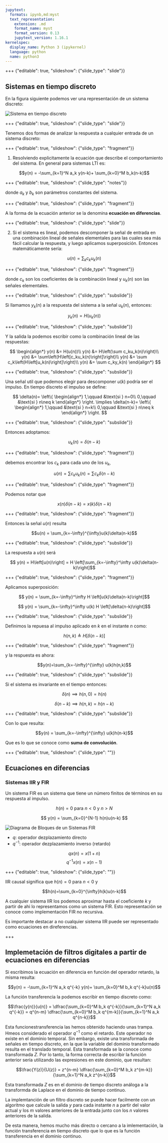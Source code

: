 ```yaml
---
jupytext:
  formats: ipynb,md:myst
  text_representation:
    extension: .md
    format_name: myst
    format_version: 0.13
    jupytext_version: 1.16.1
kernelspec:
  display_name: Python 3 (ipykernel)
  language: python
  name: python3
---
```


+++ {"editable": true, "slideshow": {"slide_type": "slide"}}

## Sistemas en tiempo discreto

En la figura siguiente podemos ver una representación de un sistema discreto:

![Sistema en tiempo discreto](sis_z.png)

+++ {"editable": true, "slideshow": {"slide_type": "slide"}}

Tenemos dos formas de analizar la respuesta a cualquier entrada de un sistema discreto:

+++ {"editable": true, "slideshow": {"slide_type": "fragment"}}

1. Resolviendo explicitamente la ecuación que describe el comportamiento del sistema. En general para sistemas LTI es:

$$y(n) = -\sum_{k=1}^N a_k y(n-k)+ \sum_{k=0}^M b_k(n-k)$$

+++ {"editable": true, "slideshow": {"slide_type": "notes"}}

donde ${a_k}$ y ${b_k}$ son parámetros constantes del sistema.

+++ {"editable": true, "slideshow": {"slide_type": "fragment"}}

A la forma de la ecuación anterior se la denomina **ecuación en diferencias**.

+++ {"editable": true, "slideshow": {"slide_type": "slide"}}

2. Si el sistema es lineal, podemos descomponer la señal de entrada en una combinación lineal de señales elementales para las cuales sea más fácil calcular la respuesta, y luego aplicamos superposición. Entonces matemáticamente sería:

$$u(n) = \sum_k c_k u_k(n)$$

+++ {"editable": true, "slideshow": {"slide_type": "fragment"}}

donde $c_k$ son los coeficientes de la combinación lineal y $u_k(n)$ son las señales elementales.

+++ {"editable": true, "slideshow": {"slide_type": "subslide"}}

Si llamamos  $y_k(n)$ a la respuesta del sistema a la señal $u_k(n)$, entonces:

$$y_k(n) = H(u_k(n))$$

+++ {"editable": true, "slideshow": {"slide_type": "subslide"}}

Y la salida la podemos escribir como la combinación lineal de las respuestas:

$$
\begin{align*}
y(n) &= H(u(n))\\
y(n) &= H\left(\sum c_ku_k(n)\right)\\
y(n) &= \sum\left(H\left[c_ku_k(n)\right]\right)\\
y(n) &= \sum c_k\left(H\left[u_k(n)\right]\right)\\
y(n) &= \sum c_ky_k(n)
\end{align*}
$$

+++ {"editable": true, "slideshow": {"slide_type": "subslide"}}

Una señal util que podemos elegir para descomponer $u(k)$ podría ser el impulso. En tiempo discreto el impulso se define:

$$
\delta(n)= \left\{
    \begin{align*}
    1,\qquad &\text{si } n=0\\
    0,\qquad &\text{si } n\neq k
    \end{align*}
\right.
\implies
\delta(n-k)= \left\{
    \begin{align*}
    1,\qquad &\text{si } n=k\\
    0,\qquad &\text{si } n\neq k
    \end{align*}
\right.
$$

+++ {"editable": true, "slideshow": {"slide_type": "subslide"}}

Entonces adoptamos:

$$u_k(n)=\delta(n-k)$$

+++ {"editable": true, "slideshow": {"slide_type": "fragment"}}

debemos encontrar los $c_k$ para cada uno de los $u_k$,

$$u(n) = \sum c_ku_k(n) = \sum c_k \delta(n-k)$$

+++ {"editable": true, "slideshow": {"slide_type": "fragment"}}

Podemos notar que

$$ x(n)\delta(n-k)= x(k)\delta(n-k) $$

+++ {"editable": true, "slideshow": {"slide_type": "fragment"}}

Entonces la señal $u(n)$ resulta

$$u(n) = \sum_{k=-\infty}^{\infty}u(k)\delta(n-k)$$

+++ {"editable": true, "slideshow": {"slide_type": "subslide"}}

La respuesta a $u(n)$ será  

$$ y(n) = H\left[u(n)\right] = H \left[\sum_{k=-\infty}^\infty u(k)\delta(n-k)\right]$$

+++ {"editable": true, "slideshow": {"slide_type": "fragment"}}

Aplicamos superposición:

$$ y(n) = \sum_{k=-\infty}^\infty H \left[u(k)\delta(n-k)\right]$$

$$ y(n) = \sum_{k=-\infty}^\infty u(k) H \left[\delta(n-k)\right]$$

+++ {"editable": true, "slideshow": {"slide_type": "subslide"}}

Definimos la repuesa al impulso aplicado en $k$ en el instante $n$ como:

$$ h(n,k) \triangleq H \left[\delta(n-k)\right]$$

+++ {"editable": true, "slideshow": {"slide_type": "fragment"}}

y la respuesta es ahora:

$$y(n)=\sum_{k=-\infty}^{\infty} u(k)h(n,k)$$

+++ {"editable": true, "slideshow": {"slide_type": "subslide"}}

Si el sistema es invariante en el tiempo entonces:

$$\delta(n) \implies h(n,0) = h(n)$$

$$\delta(n-k)\implies h(n,k) = h(n-k)$$

+++ {"editable": true, "slideshow": {"slide_type": "subslide"}}

Con lo que resulta:

$$y(n) = \sum_{k=-\infty}^{\infty} u(k)h(n-k)$$

Que es lo que se conoce como **suma de convolución**.

+++ {"editable": true, "slideshow": {"slide_type": ""}}

## Ecuaciones en diferencias

### Sistemas IIR y FIR

Un sistema FIR es un sistema que tiene un número finitos de términos en su respuesta al impulso.

$$h(n)=0 \text{ para } n<0 \text{ y } n>N$$

$$ y(n) = \sum_{k=0}^{N-1} h(n)u(n-k) $$

![Diagrama de Bloques de un Sistemas FIR](bd_sisz.png)

- $q$: operador dezplazamiento directo
- $q^{-1}$: operador dezplazamiento inverso (retardo)

$$qx(n) = x(1+n)$$
$$q^{-1}x(n) = x(n-1)$$

+++ {"editable": true, "slideshow": {"slide_type": ""}}

IIR causal significa que $h(n) = 0$ para $n<0$ y

$$h(n)=\sum_{k=0}^{\infty}h(k)u(n-k)$$

A cualquier sistema IIR los podemos aproximar hasta el coeficiente $k$ y partir de ahi lo representamos como un sistema FIR. Esto representación se conoce como implementación FIR no recursiva.

Es importante destacar a no cualquier sistema IIR puede ser representado como ecuaciones en direferencias.

+++

## Implemetación de filtros digitales a partir de ecuaciones en diferencias

Si escribimos la ecuación en diferencia en función del operador retardo, la misma resulta:

$$y(n) = -\sum_{k=1}^N a_k q^{-k} y(n)+ \sum_{k=0}^M b_k q^{-k}u(n)$$

La función transferencia la podemos escribir en tiempo discreto como:

$$\frac{y(n)}{u(n)} = \dfrac{\sum_{k=0}^M b_k q^{-k}}{\sum_{k=1}^N a_k q^{-k}} = q^{n-m} \dfrac{\sum_{k=0}^M b_k q^{m-k}}{\sum_{k=1}^N a_k q^{n-k}}$$

Esta funcionestransferencia las hemos obtenido haciendo unas trampa. Hmeos considerado el operador $q^{-1}$ como el retardo. Este operador no existe en el dominio temporal. Sin embargo, existe una transformada de señales en tiempo discreto, en la que la variable del dominio transformado resulta en el translado temporal. Esta transformada se la conoce como transformada $Z$. Por lo tanto, la forma correcta de escribir la función anterior sería utilizando las expresiones en este dominio, que resultan:

$$\frac{Y(z)}{U(z)} = z^{n-m} \dfrac{\sum_{k=0}^M b_k z^{m-k}}{\sum_{k=1}^N a_k z^{n-k}}$$

Esta transformada $Z$ es en el dominio de tiempo discreto análoga a la transformda de Laplace en el dominio de tiempo continuo.

La implemtanción de un filtro discreto se puede hacer facilmente con un algoritmo que calcule la salida $y$ para cada instante $n$ a partir del valor actual y los $m$ valores anteriores de la entrada junto con los $n$ valores anteriores de la salida.

De esta manera, hemos mucho más directo o cercano a la imlementación, la función transferencia en tiempo discreto que lo que es la función transferencia en el dominio continuo.

```{code-cell} ipython3

```
